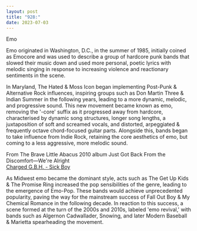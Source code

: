 ```yaml
---
layout: post
title: "928:"
date: 2023-07-03
---
```


Emo

Emo originated in Washington, D.C., in the summer of 1985, initially coined as Emocore and was used to describe a group of hardcore punk bands that slowed their music down and used more personal, poetic lyrics with melodic singing in response to increasing violence and reactionary sentiments in the scene.

In Maryland, The Hated & Moss Icon began implementing Post-Punk & Alternative Rock influences, inspiring groups such as Don Martin Three & Indian Summer in the following years, leading to a more dynamic, melodic, and progressive sound. This new movement became known as emo, removing the '-core' suffix as it progressed away from hardcore, characterised by dynamic song structures, longer song lengths, a juxtaposition of soft and screamed vocals, and distorted, arpeggiated & frequently octave chord-focused guitar parts. Alongside this, bands began to take influence from Indie Rock, retaining the core aesthetics of emo, but coming to a less aggressive, more melodic sound.

From The Brave Little Abacus 2010 album Just Got Back From the Discomfort—We're Alright  
[Charged G.B.H. \- Sick Boy](https://youtu.be/6HqRi4a50rE)

As Midwest emo became the dominant style, acts such as The Get Up Kids & The Promise Ring increased the pop sensibilities of the genre, leading to the emergence of Emo-Pop. These bands would achieve unprecedented popularity, paving the way for the mainstream success of Fall Out Boy & My Chemical Romance in the following decade. In reaction to this success, a scene formed at the turn of the 2000s and 2010s, labeled 'emo revival,' with bands such as Algernon Cadwallader, Snowing, and later Modern Baseball & Marietta spearheading the movement.
